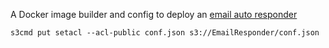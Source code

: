 A Docker image builder and config to deploy an [email auto responder](https://bitbucket.org/psiphon/psiphon-circumvention-system/src/860d7dd76509861b66895ba514ac66ab82cec332/EmailResponder?at=default)

```
s3cmd put setacl --acl-public conf.json s3://EmailResponder/conf.json
```
